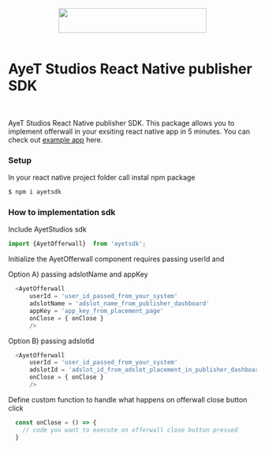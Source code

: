 <div align="center">
  <img src="https://d1mys92jzce605.cloudfront.net/assets/cmsfiles_4d7238de7f07a45bd3ddbf9cfea8ba5eb6b62bbd.png" width="300" height="50"/>
  <br/>
</div>
<br/>

# AyeT Studios React Native publisher SDK

<br/>

AyeT Studios React Native publisher SDK. This package allows you to implement offerwall in your exsiting react native app in 5 minutes. You can check out [example app](https://github.com/ayetstudios/ayetstudiosreactnativeexample) here.


### Setup 

In your react native project folder call instal npm package 

```sh
$ npm i ayetsdk
```

### How to implementation sdk


Include AyetStudios sdk

```javascript
import {AyetOfferwall}  from 'ayetsdk';
```

Initialize the AyetOfferwall component requires passing userId and 

Option A) passing adslotName and appKey

```javascript
  <AyetOfferwall 
      userId = 'user_id_passed_from_your_system'
      adslotName = 'adslot_name_from_publisher_dashboard'
      appKey = 'app_key_from_placement_page'
      onClose = { onClose } 
      />
```

Option B) passing adslotId

```javascript
  <AyetOfferwall 
      userId = 'user_id_passed_from_your_system'
      adslotId = 'adslot_id_from_adslot_placement_in_publisher_dashboard'
      onClose = { onClose } 
      />
```


Define custom function to handle what happens on offerwall close button click

```javascript
  const onClose = () => {
    // code you want to execute on offerwall close button pressed  
  }
```






